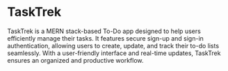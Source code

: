 # TaskTrek
TaskTrek is a MERN stack-based To-Do app designed to help users efficiently manage their tasks. It features secure sign-up and sign-in authentication, allowing users to create, update, and track their to-do lists seamlessly. With a user-friendly interface and real-time updates, TaskTrek ensures an organized and productive workflow.
